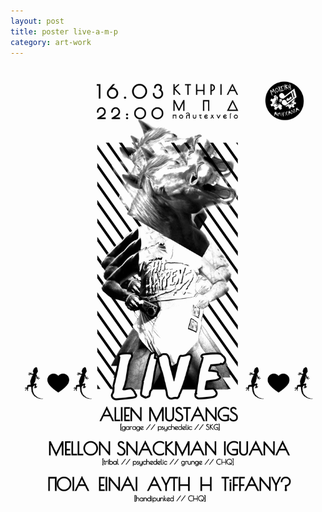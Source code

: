 ```yaml
---
layout: post
title: poster live-a-m-p
category: art-work
---
```


<div id="escape-body-poster">
	<img src="/assets/img/art-work/live-a-m-p.jpg">
</div>
